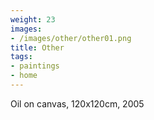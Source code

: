 ```yaml
---
weight: 23
images:
- /images/other/other01.png
title: Other
tags:
- paintings
- home
---
```

Oil on canvas, 120x120cm, 2005
